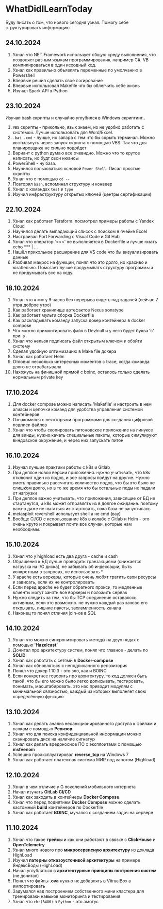 # WhatDidILearnToday
Буду писать о том, что нового сегодня узнал. Помогу себе структурировать информацию.

## 24.10.2024
1. Узнал что NET Framework использует общую среду выполнения, что позволяет разным языкам программирования, например C#, VB компилироваться в один исходный код.
2. Узнал как правильно объявлять переменные по умолчанию в Powershell
3. Впервые решил сделать свое логирование
4. Впервые использовал Makefile что бы облегчить себе жизнь
5. Изучал Spark API в Python

## 23.10.2024
Изучал bash скрипты и случайно углубился в Windows скриптинг..
1. `VBS` скрипты - прикольно, язык знаем, но не удобно работать с системой. Лучше использовать для Word/Excel.
2. `.bat .cmd` - лучше, но запара с тем что бы скрыть терминал. Можно костыльнуть через запуск скрипта с помощью VBS. Так что для планировщика не сильно подойдет
3. Вариант с python думаю все очевидно. Можно что то крутое написать, но будт свои нюансы
4. PowerShell - ну база.
5. Научился пользоваться основой `Power Shell`. Писал простые скрипты
6. Узнал что с помощью `cd --`
7. Повторял `bash`, вспоминал структуру и конвеер
8. Узнал о командах `test` и `type`
9. Изучил инфраструктуру открытых ключей (центры сертификации)
   
## 22.10.2024
1. Узнал как работает Teraform. посмотрел примеры работы с Yandex Cloud
2. Научился делать выпадающий список с поиском в ячейке Excel
3. Настраивал Port Forwarding с Visual Code и Git Hub
4. Узнал что оператор '<<<' не выполняется в Dockerfile и лучше юзать echo *** | ...
5. Нашёл прикольное расширение для VS code что бы визуализировать данные
6. Разбивал макрос на функции, понял что это долго, но красиво и юзабельно. Помогает лучше продумывать структуру программы а не придумывать все на ходу.

## 18.10.2024
1. Узнал что я могу 9 часов без перерыва сидеть над задачей (сейчас 7 утра доброе утро)
2. Как работает хранилище артефактов Nexus sonatype
3. Как работает мульти сборка Dockerfile
4. Как раскладывать команду запуска докер контейнера в docker compose
5. Что можно примонтировать файл в Dev/null и у него будет буква 'с' при ls
6. Узнал что нельзя подписать файл открытым ключом и обойти систему
7. Сделал удобную оптимизацию в Make file докера
8. Узнал как работает Helm 
9. Отловил несколько интересных моментов с trace, когда команда долго не отрабатывала 
10. Нахожусь на финишной прямой с boinc, осталось только сделать нормальным private key

## 17.10.2024
1. Для docker compose можно написать 'Makefile' и настроить в нем алиасы и цепочки команд для удобства управления системой контейнеров
2. Ознакомился с некоторыми программами для создания цифровой подписи файлов
3. Узнал что чтобы скопировать питоновское приложение на линуксе для винды, нужно качать специальные пакеты, которые симулируют виндовское окружение, и через них запускать питон


## 16.10.2024
1. Изучал лучшие практики работы с k8s и Gitlab
2. При деплое новой версии приложения. нужно учитывать, что k8s отключит один из подов, и все запросы пойдут на другие. Нужно уметь правильно рассчитать количество подов, что бы это было не слишком долго, но в то же время что бы остальные поды не падали от нагрузки
3. При деплое важно учитывать, что приложения, зависящие от БД не стартанутся, и k8s может отправлять из в долгое ожидание. поэтому важно даже не пытаться из стартовать, пока база не запустилась
4. metasploit revershell использует shell а не cmd (вау)
5. Вообще Ci/CD с использование k8s в колабе с Gitlab и Helm - это очень круто и покрывает почти все случаи, которые нам необходимы.


## 15.10.2024
1. Узнал что у highload есть два друга - cache и cash
2. Обращения к БД лучше проводить транзакциями (снижается нагрузка на I/O диска), не забывать об индексации, быть конкретным в запросах, не использовать *
3. У apache есть воркеры, которые очень любят тратить свои ресурсы и зависать, если их не контролировать
4. Если перед apache не будет обратного прокси, то медленные клиенты могут занять все воркеры и положить сервак
5. Нужно следить за тем, что бы TCP соединение оставалось активным, если это возможно. не нужно каждый раз заново его открывать, лишние пакеты, захламленность канала
6. Наконец то понял отличия join-ов в SQL



## 14.10.2024
1. Узнал что можно синхронизировать методы на двух нодах с помощью **'Hazelcast'**
2. Дочитал про архитектуру систем, понял что главное - делать по **SOLID**
3. Узнал как работать с сетями в **Docker-compose**
4. Узнал как обновляться с неподписанного репозитория
5. Понял что докер 1.10.3 - это зло, как и BOINC 
6. Если конкретнее говорить про архитектуру, то код должен быть такой. что бы его можно было легко дописывать, тестировать, понимать, масштабировать. это нас приводит модулям с минимальной связностью, каждый из которых выполняет свою определённую функцию

## 13.10.2024
1. Узнал как делать анализ несанкционированного доступа к файлам и папкам с помощью **Ревизор**
2. Узнал что для поиска конфиденциальной информации можно сканировать диск на наличие сигнатур
3. Узнал как делать вредоносное ПО с эксплоитами с помощью **msfvenom**
4. Успешно проэксплуатировал **reverse_tcp** на Windows 7
5. Узнал как работает платежная система МИР под капотом (Highload)

## 12.10.2024
1. Узнал в чем отличие у G поколений мобильного интернета
2. Начал изучать **GitLab CI/CD**
3. Узнал как заходить в контейнеры **Docker Compose**
4. Узнал что перед поднятием **Docker Compose** можно сделать кастомный **build** контейнеров по Dockerfile
5. Узнал как работает **BOINC**, мучался с созданием задач на сервере

## 11.10.2024
1. Узнал что такое **трейсы** и как они работают в связке с **ClickHouse** и **OpenTelemetry**
2. Узнал много нового про **микросервисную архитектуру** из доклада HighLoad
3. Изучил **патерны отказоусточивой архитектуры** на примере ЯндексВоды (HighLoad)
4. Начал углубляться в **архитектурные принципы построения систем** (не дочитал)
5. Понял что файлы **.ova** нужно не добавлять в VitrualBox а импортировать
6. Задумался над построением собственного мини кластера для тренироваки навыков мониторинга и тестирования
7. Узнал что `chr(3486)` в `Python` - это амогус
